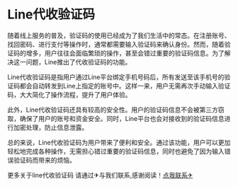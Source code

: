 # Line代收验证码

随着线上服务的普及，验证码的使用已经成为了我们生活中的常态。在注册账号、找回密码、进行支付等操作时，通常都需要输入验证码来确认身份。然而，随着验证码的增多，用户往往会面临繁琐的操作，甚至会错过重要的验证码信息。为了解决这一问题，Line推出了代收验证码的功能。

Line代收验证码是指用户通过Line平台绑定手机号码后，所有发送至该手机号的验证码都会自动转发到Line上指定的账号中。这样一来，用户无需再次手动输入验证码，大大简化了操作流程，提升了用户体验。

此外，Line代收验证码还具有较高的安全性。用户的验证码信息不会被第三方窃取，确保了用户的账号和资金安全。同时，Line平台也会对接收到的验证码信息进行加密处理，防止信息泄露。

总的来说，Line代收验证码为用户带来了便利和安全。通过该功能，用户可以更加轻松地完成各种操作，无需担心错过重要的验证码信息，同时也避免了因为输入错误验证码而带来的烦恼。

更多关于line代收验证码 请通过✈与我们联系,感谢阅读！[点我联系✈](https://vip.G208.com)
